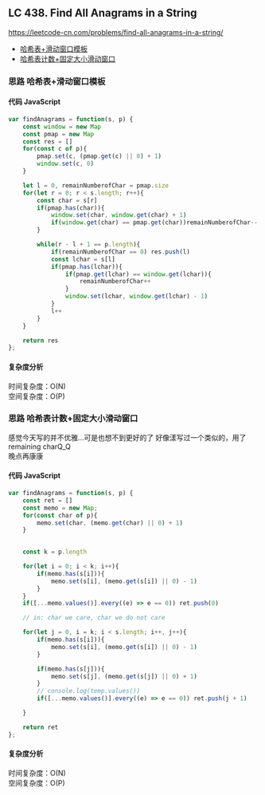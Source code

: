 ## LC 438. Find All Anagrams in a String
https://leetcode-cn.com/problems/find-all-anagrams-in-a-string/
- [哈希表+滑动窗口模板](#思路-哈希表+滑动窗口模板)
- [哈希表计数+固定大小滑动窗口](#思路-哈希表计数+固定大小滑动窗口)

### 思路 哈希表+滑动窗口模板

#### 代码 JavaScript

```JavaScript
var findAnagrams = function(s, p) {
    const window = new Map
    const pmap = new Map
    const res = []
    for(const c of p){
        pmap.set(c, (pmap.get(c) || 0) + 1)
        window.set(c, 0)
    }

    let l = 0, remainNumberofChar = pmap.size
    for(let r = 0; r < s.length; r++){
        const char = s[r]
        if(pmap.has(char)){
            window.set(char, window.get(char) + 1)
            if(window.get(char) == pmap.get(char))remainNumberofChar--
        }

        while(r - l + 1 == p.length){
            if(remainNumberofChar == 0) res.push(l)
            const lchar = s[l]
            if(pmap.has(lchar)){
                if(pmap.get(lchar) == window.get(lchar)){
                    remainNumberofChar++
                }
                window.set(lchar, window.get(lchar) - 1)
            }
            l++
        }
    }

    return res
};

```

#### 复杂度分析
时间复杂度：O(N) </br>
空间复杂度：O(P)

### 思路 哈希表计数+固定大小滑动窗口
感觉今天写的并不优雅...可是也想不到更好的了
好像漾写过一个类似的，用了remaining charQ_Q  
晚点再康康
#### 代码 JavaScript

```JavaScript
var findAnagrams = function(s, p) {
    const ret = []
    const memo = new Map;
    for(const char of p){
        memo.set(char, (memo.get(char) || 0) + 1)
    }

   
    const k = p.length

    for(let i = 0; i < k; i++){
        if(memo.has(s[i])){
            memo.set(s[i], (memo.get(s[i]) || 0) - 1)
        }
    }
    if([...memo.values()].every((e) => e == 0)) ret.push(0)

    // in: char we care, char we do not care

    for(let j = 0, i = k; i < s.length; i++, j++){
        if(memo.has(s[i])){
            memo.set(s[i], (memo.get(s[i]) || 0) - 1)
        }

        if(memo.has(s[j])){
            memo.set(s[j], (memo.get(s[j]) || 0) + 1)
        }
        // console.log(temp.values())
        if([...memo.values()].every((e) => e == 0)) ret.push(j + 1)

    }

    return ret
};

```

#### 复杂度分析
时间复杂度：O(N) </br>
空间复杂度：O(P)
